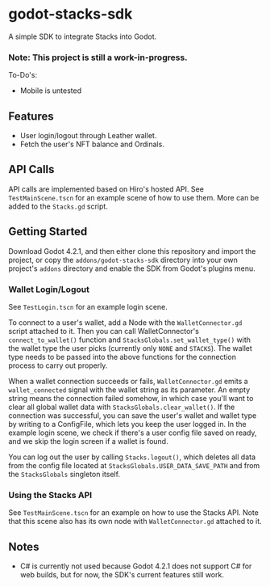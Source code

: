 # godot-stacks-sdk
A simple SDK to integrate Stacks into Godot.

### Note: This project is still a work-in-progress.

To-Do's:
- Mobile is untested

## Features
- User login/logout through Leather wallet.
- Fetch the user's NFT balance and Ordinals.

## API Calls
API calls are implemented based on Hiro's hosted API. See `TestMainScene.tscn` for an example scene of how to use them. More can be added to the `Stacks.gd` script.

## Getting Started
Download Godot 4.2.1, and then either clone this repository and import the project, or copy the `addons/godot-stacks-sdk` directory into your own project's `addons` directory and enable the SDK from Godot's plugins menu.

### Wallet Login/Logout
See `TestLogin.tscn` for an example login scene.

To connect to a user's wallet, add a Node with the `WalletConnector.gd` script attached to it. Then you can call WalletConnector's `connect_to_wallet()` function and `StacksGlobals.set_wallet_type()` with the wallet type the user picks (currently only `NONE` and `STACKS`). The wallet type needs to be passed into the above functions for the connection process to carry out properly.

When a wallet connection succeeds or fails, `WalletConnector.gd` emits a `wallet_connected` signal with the wallet string as its parameter. An empty string means the connection failed somehow, in which case you'll want to clear all global wallet data with `StacksGlobals.clear_wallet()`. If the connection was successful, you can save the user's wallet and wallet type by writing to a ConfigFile, which lets you keep the user logged in. In the example login scene, we check if there's a user config file saved on ready, and we skip the login screen if a wallet is found.

You can log out the user by calling `Stacks.logout()`, which deletes all data from the config file located at `StacksGlobals.USER_DATA_SAVE_PATH` and from the `StacksGlobals` singleton itself.

### Using the Stacks API
See `TestMainScene.tscn` for an example on how to use the Stacks API. Note that this scene also has its own node with `WalletConnector.gd` attached to it.

## Notes
- C# is currently not used because Godot 4.2.1 does not support C# for web builds, but for now, the SDK's current features still work.
